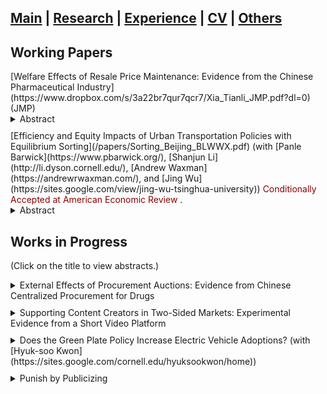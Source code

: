 ## [Main](https://tx58.github.io/) | [Research](/research.html) | [Experience](/experience.html) | [CV](/cv/cv_tianli.pdf) | [Others](/others.html)


## Working Papers
<p style="margin:0px 0px"> [Welfare Effects of Resale Price Maintenance: Evidence from the Chinese Pharmaceutical Industry](https://www.dropbox.com/s/3a22br7qur7qcr7/Xia_Tianli_JMP.pdf?dl=0) (JMP) </p>
<details><summary markdown="span"> Abstract </summary>
> This paper studies how resale price maintenance (RPM), a vertical practice that allows upstream manufacturers to directly control downstream retail prices, affects firm competition and social welfare. RPM is controversial from an antitrust perspective because it can eliminate double markups but facilitate price coordination across retailers. I offer direct empirical evidence on these effects of RPM by combining an anti-trust case about RPM with a novel retailer-level dataset. Difference-in-differences estimates show that the adoption of RPM causes the products' average retail prices to drop by 5%, wholesale prices to increase by 4%, quantities to expand by 12%, and suppresses the price dispersion across retailers. Motivated by these findings, I build and estimate a structural model and illustrate how the key model primitives (consumer substitution patterns and manufacturer bargaining power) determine the welfare effects of RPM. Difference-in-differences results validate the model estimates. The model suggests that RPM is welfare-improving in this setting. Counterfactual analyses show that the consumer surplus gain from RPM would have been 77% higher absent of price coordination incentives. In addition, I show that RPM leads to lower welfare outcomes when adopted by a brand with different market primitives.
</details>

<p style="margin:10px;"></p>

<p style="margin:0px 0px">[Efficiency and Equity Impacts of Urban Transportation Policies with Equilibrium Sorting](/papers/Sorting_Beijing_BLWWX.pdf) (with [Panle Barwick](https://www.pbarwick.org/), [Shanjun Li](http://li.dyson.cornell.edu/), [Andrew Waxman](https://andrewrwaxman.com/), and [Jing Wu](https://sites.google.com/view/jing-wu-tsinghua-university)) <span style="color:DarkRed"> Conditionally Accepted at American Economic Review </span>.  </p>
<details><summary markdown="span">  Abstract </summary>
> We estimate an equilibrium sorting model of housing location and commuting mode choice with endogenous traffic congestion to evaluate the efficiency and equity impacts of a menu of urban transportation policies. Leveraging fine-scale data from household travel diaries and housing transaction data identifying
residents’ home and work locations in Beijing, we recover structural estimates with rich preference heterogeneity over both travel mode and residential location decisions. Counterfactual simulations demonstrate that even when different policies reduce congestion to the same degree, their impacts on residential sorting and social welfare differ drastically. First, driving restrictions create large distortions in travel choices and are welfare reducing. Second, distance-based congestion pricing reduces the spatial separation between residences and workplaces and improves welfare for all households when it is accompanied by revenue recycling. Third, sorting undermines the congestion reduction under driving restrictions and subway expansion but strengthens it under congestion pricing. Fourth, the combination of congestion pricing and subway expansion delivers the greatest congestion relief and efficiency gains. It can also be self-financed, with the cost of subway expansion fully covered by congestion pricing revenue. Finally, eliminating preference heterogeneity, household sorting, or endogenous congestion significantly biases the welfare estimates and changes the relative welfare rankings of the policies.
</details>


## Works in Progress 
(Click on the title to view abstracts.)

<!-- <strong> </strong> <details><summary markdown="span"> Abstract  </summary> </details>
<br> -->
<details><summary markdown="span">  External Effects of Procurement Auctions: Evidence from Chinese Centralized Procurement for Drugs </summary>

> In the market for medical goods and services, the intense involvement of the public sector creates a possible linkage between public-sector policies and private-sector outcomes. This study investigates the external effects of a centralized procurement auction policy on generic drugs in China, which creates a price shock (50% decrease on average) in the public sector. Leveraging the regional and timing variations, I find that the pharmacies' retail price response is much smaller (10%), indicating strong market friction. I build a structural model to quantity the welfare and provide evidence of consumer inertia and transportation costs as the main mechanisms that explain market friction. Firstly, patients that got diagnosed recently are more likely to switch, indicating strong inertia. Secondly, the price response is more significant for pharmacies closer to hospitals, consistent with high transportation costs.

</details>

<p style="margin:10px;"></p>

<details><summary markdown="span">  Supporting Content Creators in Two-Sided Markets: Experimental Evidence from a Short Video Platform </summary>

> A few top content creators usually capture most of the impressions on digital platforms, discouraging grassroots users from creating new content and threatening the platform ecology. This is a prevalent dilemma: whether a platform should capitalize on popular and high-quality content to satisfy viewers or promote a diverse array of content to encourage nascent content creators and achieve better performance in the long run. I analyze an internal experiment in a short-form video platform to quantify the effects of a support program on novice content creators. The program leads to worse viewer experience in the short run, measured by a six percentage-point decrease in the completion rates ($0.05 loss per viewer), but leads to more content posting and higher content quality. Furthermore, the combined results suggest that improving content quality could counterbalance the adverse effects on viewer experience within three months.

</details>

<p style="margin:10px;"></p>
<!-- Therefore Platforms are incentivized to support nascent content creators, to discover potential stars, to promote a diverse array of content, achieve better performance in the long run.   -->

<details><summary markdown="span">  Does the Green Plate Policy Increase Electric Vehicle Adoptions? (with [Hyuk-soo Kwon](https://sites.google.com/cornell.edu/hyuksookwon/home)) </summary>

> In the year 2016-2018, the Ministry of Public Security of China implemented a new policy to replace the electric vehicles’ (EV) plates with green ones, making EVs’ plates distinguishable from gasoline cars. We use the differences-in-differences method, leveraging the staggered implementation of the policy to identify the treatment effect.
We find that this ”nudge” policy boosts the local sales of EVs by 24%, saving the government 2.5 billion RMB in cash subsidy. This effect is robust to province boundary design and heterogeneous across different EV brands and city demographics. We provide additional thoughts on the mechanism. 

</details>

<p style="margin:10px;"></p>

<details><summary markdown="span">  Punish by Publicizing </summary>

> This paper examines the effects of social pressure on an individual’s behavior. I investigate the policy of a library that publicizes names of borrowers who fail to return books on time to see how such “shame tactics” induce the more timely returns. First, I use a difference-in-differences method to identify the impact of social pressure using historical policy changes as a quasi-experiment. Then a randomized controlled trial (RCT) is conducted by sending emails with different contents to students. The results indicate that: (1) social pressure increases the on-time return rate by 5 percentage points, comparable to the effects of reminders, but weaker than a small fine (1 RMB a day); (2) the impact of social pressure is heterogeneous over different groups of individuals, and is especially strong for faculty, students with wider social connections, and individuals who would have very likely returned the books on time. In practice, this paper suggests an alternative policy tool that facilitates task completion.

</details>


<!-- * * *
## Resting Paper -->

<!-- 
**External Effects of Procurement Auctions: Evidence from Chinese Centralized Procurement for Drugs**

> In the market for medical goods and services, the intense involvement of the public sector creates a possible linkage between public-sector policies and private-sector outcomes. This study investigates the external effects of a centralized procurement auction policy on generic drugs in China, which creates a price shock (50% decrease on average) in the public sector. Leveraging the regional and timing variations, I find that the pharmacies' retail price response is much smaller (10%), indicating strong market friction. I build a structural model to quantity the welfare and provide evidence of consumer inertia and transportation costs as the main mechanisms that explain market friction. Firstly, patients that got diagnosed recently are more likely to switch, indicating strong inertia. Secondly, the price response is more significant for pharmacies closer to hospitals, consistent with high transportation costs.



**Welfare Analysis of a User-Generated-Content Supporting Program on a Short-video Platform**

> A few top content creators usually capture most of the impressions on digital platforms, discouraging grassroots users from creating new content and may threaten the platform ecology. Therefore Platforms are incentivized to support user-generated content (UGC) to improve the content pool, discover potential stars, and achieve better performance in the long run. I analyze an internal experiment in a short-video platform to quantify the effects of a supporting program on UGC. The program leads to worse viewer experience in the short run, measured by a six percentage-point decrease in the completion rates, but leads to more content posting and higher content quality. Furthermore, a model suggests that the gain from content quality can offset the loss of deviating from the short-run recommending algorithm within three months. 


**Does the Green Plate Policy of Electric Vehicles Make People Go Green?** (with [Hyuk-soo Kwon](https://sites.google.com/cornell.edu/hyuksookwon/home))

> In the year 2016-2018, the Ministry of Public Security of China implemented a new policy to replace the electric vehicles’ (EV) plates with green ones, making EVs’ plates distinguishable from gasoline cars. We use the differences-in-differences method, leveraging the staggered implementation of the policy to identify the treatment effect.
We find that this ”nudge” policy boosts the local sales of EVs by 24%, saving the government 2.5 billion RMB in cash subsidy. This effect is robust to province boundary design and heterogeneous across different EV brands and city demographics. We provide additional thoughts on the mechanism. 


**Punish by Publicizing**

> This paper examines the effects of social pressure on an individual’s behavior. I investigate the policy of a library that publicizes names of borrowers who fail to return books on time to see how such “shame tactics” induce the more timely returns. First, I use a difference-in-differences method to identify the impact of social pressure using historical policy changes as a quasi-experiment. Then a randomized controlled trial (RCT) is conducted by sending emails with different contents to students. The results indicate that: (1) social pressure increases the on-time return rate by 5 percentage points, comparable to the effects of reminders, but weaker than a small fine (1 RMB a day); (2) the impact of social pressure is heterogeneous over different groups of individuals, and is especially strong for faculty, students with wider social connections, and individuals who would have very likely returned the books on time. In practice, this paper suggests an alternative policy tool that facilitates task completion.


**Shopping Mall Externality** (with [Si Zuo](https://www.si-zuo.com/))

> Many papers show there exists the externality among shops within a mall or shopping street, but there is little study about how the externality changes across space and categories. Using the novel daily data of 380 stores in a large mall from 2016 to 2020, we identify the externalities from anchor stores using the anchor stores' promotional events. Such events draw more consumers to the mall and thus benefits the other stores. To deal with potentially endogenous promotional choices, we adopt a new IV: the promotional events of the other stores under the same chain in the same city. Then we show how the externalities vary across floors, distance, and store categories, which is unique to the existing literature. Finally, we use simulations to illustrate how rent contracts and store allocations could internalize the externalities among shops and provide managerial suggestions.
 -->
